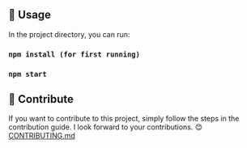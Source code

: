 ## 🔮 Usage
In the project directory, you can run:

### `npm install (for first running)`
### `npm start`


## 🤝 Contribute
If you want to contribute to this project, simply follow the steps in the contribution guide. I look forward to your contributions. 😊
[CONTRIBUTING.md](https://github.com/Dream0804/nft-marketplace/blob/main/CONTRIBUTING.md)